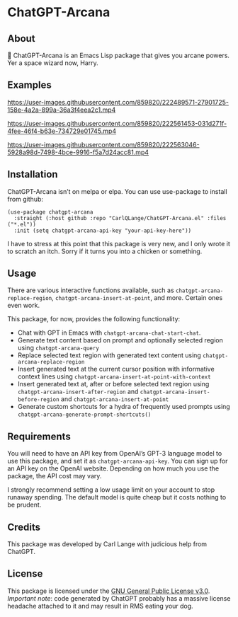 
# ChatGPT-Arcana

## About

🔮 ChatGPT-Arcana is an Emacs Lisp package that gives you arcane powers. Yer a space wizard now, Harry.

## Examples

https://user-images.githubusercontent.com/859820/222489571-27901725-158e-4a2a-899a-36a3f4eea2c1.mp4

https://user-images.githubusercontent.com/859820/222561453-031d271f-4fee-46f4-b63e-734729e01745.mp4

https://user-images.githubusercontent.com/859820/222563046-5928a98d-7498-4bce-9916-f5a7d24acc81.mp4

## Installation

ChatGPT-Arcana isn’t on melpa or elpa. You can use use-package to install from github:

```elisp
(use-package chatgpt-arcana
  :straight (:host github :repo "CarlQLange/ChatGPT-Arcana.el" :files ("*.el"))
  :init (setq chatgpt-arcana-api-key "your-api-key-here"))
```

I have to stress at this point that this package is very new, and I only wrote it to scratch an itch. Sorry if it turns you into a chicken or something.

## Usage

There are various interactive functions available, such as `chatgpt-arcana-replace-region`, `chatgpt-arcana-insert-at-point`, and more. Certain ones even work.

This package, for now, provides the following functionality:

- Chat with GPT in Emacs with `chatgpt-arcana-chat-start-chat`.
- Generate text content based on prompt and optionally selected region using `chatgpt-arcana-query`
- Replace selected text region with generated text content using `chatgpt-arcana-replace-region`
- Insert generated text at the current cursor position with informative context lines using `chatgpt-arcana-insert-at-point-with-context`
- Insert generated text at, after or before selected text region using `chatgpt-arcana-insert-after-region` and `chatgpt-arcana-insert-before-region` and `chatgpt-arcana-insert-at-point`
- Generate custom shortcuts for a hydra of frequently used prompts using `chatgpt-arcana-generate-prompt-shortcuts()` 

## Requirements

You will need to have an API key from OpenAI’s GPT-3 language model to use this package, and set it as `chatgpt-arcana-api-key`. You can sign up for an API key on the OpenAI website. Depending on how much you use the package, the API cost may vary.

I strongly recommend setting a low usage limit on your account to stop runaway spending. The default model is quite cheap but it costs nothing to be prudent.

## Credits

This package was developed by Carl Lange with judicious help from ChatGPT. 

## License

This package is licensed under the [GNU General Public License v3.0](https://www.gnu.org/licenses/gpl-3.0.en.html).
*Important note*: code generated by ChatGPT probably has a massive license headache attached to it and may result in RMS eating your dog.
